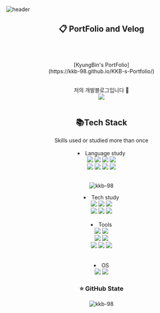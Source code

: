 ![header](https://capsule-render.vercel.app/api?type=slice&color=20C997&height=300&section=header&text=Kang%20Kyung%20Bin&fontSize=68&fontColor=ffffff)
<!-- ## :clipboard: PortFolio and Velog -->
## <div align=center> :clipboard: PortFolio and Velog  </div>
</br>
<br>

<p align="center">[KyungBin's PortFolio]<br>(https://kkb-98.github.io/KKB-s-Portfolio/)</p>
<br>
<div align="center">
저의 개발블로그입니다 🐤
<br>
<a href="https://velog.io/@k9b8in"><img src="https://img.shields.io/badge/Velog-3DDC84?style=flat-square&logo=Blogger&logoColor=white"/></a>
<div>
<br>

## :books:Tech Stack
<div align="center">
  Skills used or studied more than once
  
</div>

<br>
<div align="center">
  
<li class="has-line-data" data-line-start="15" data-line-end="17">Language study</li>
<img src="https://img.shields.io/badge/java-007396?style=flat-square&logo=java&logoColor=white"/>
<img src="https://img.shields.io/badge/C-A8B9CC?style=flat-square&logo=C&logoColor=white"/>
<img src="https://img.shields.io/badge/C Sharp-239120?style=flat-square&logo=C sharp&logoColor=white"/>
<img src="https://img.shields.io/badge/C++-00599C?style=flat-square&logo=C++&logoColor=white"/>
<br>
<img src="https://img.shields.io/badge/Python-3766AB?style=flat-square&logo=Python&logoColor=white"/>
<img src="https://img.shields.io/badge/HTML5-E34F26?style=flat-square&logo=HTML5&logoColor=white"/>
<img src="https://img.shields.io/badge/CSS-1572B6?style=flat-square&logo=CSS3&logoColor=white"/>
<img src="https://img.shields.io/badge/JavaScript-F7DF1E?style=flat-square&logo=JavaScript&logoColor=000000"/>
<br><br>
</div>
<p align="center"><img align="center" src="https://github-readme-stats.vercel.app/api/top-langs?username=kkb-98&show_icons=true&locale=en&layout=compact" alt="kkb-98" /></p>
<div align="center">

<li class="has-line-data" data-line-start="15" data-line-end="17">Tech study</li>
<img src="https://img.shields.io/badge/Spring-6DB33F?style=flat-square&logo=Spring&logoColor=white"/>
<img src="https://img.shields.io/badge/Spring Boot-6DB33F?style=flat-square&logo=Spring Boot&logoColor=white"/>  
<img src="https://img.shields.io/badge/Android-3DDC84?style=flat-square&logo=Android&logoColor=000000"/>
<br>
<img src="https://img.shields.io/badge/MySQL-4479A1?style=flat-square&logo=MySQL&logoColor=000000"/>
<img src="https://img.shields.io/badge/OpenCV-5C3EE8?style=flat-square&logo=OpenCV&logoColor=white"/>
<img src="https://img.shields.io/badge/ROS-22314E?style=flat-square&logo=ROS&logoColor=white"/>
<br><br>
</div>

<div align="center">

<li class="has-line-data" data-line-start="15" data-line-end="17">Tools</li>
<img src="https://img.shields.io/badge/IntelliJ IDEA-000000?style=flat-square&logo=IntelliJ IDEA&logoColor=white"/>
<img src="https://img.shields.io/badge/PyCharm-000000?style=flat-square&logo=Pycharm&logoColor=white"/>
<br>
<img src="https://img.shields.io/badge/Visual Studio-5C2D91?style=flat-square&logo=Visual Studio&logoColor=white"/>
<img src="https://img.shields.io/badge/Visual Studio Code-007ACC?style=flat-square&logo=Visual Studio Code&logoColor=white"/>
<br>
<img src="https://img.shields.io/badge/Android Studio-3DDC84?style=flat-square&logo=Android Studio&logoColor=000000"/>
<img src="https://img.shields.io/badge/Git-F05032?style=flat-square&logo=Git&logoColor=white"/>
<img src="https://img.shields.io/badge/GitHub-181717?style=flat-square&logo=GitHub&logoColor=white"/>
</div>
<br><br>
<div align="center">
<li class="has-line-data" data-line-start="15" data-line-end="17">OS</li>
<img src="https://img.shields.io/badge/Windows-0078D6?style=flat-square&logo=Windows&logoColor=white"/>
<img src="https://img.shields.io/badge/ubuntu-E95420?style=flat-square&logo=Ubuntu&logoColor=white"/>
<br>
</div>

### :star: GitHub State
<p align="center">
<img align="center" src="https://github-readme-stats.vercel.app/api?username=kkb-98&show_icons=true&locale=en" alt="kkb-98"/</p>
  

